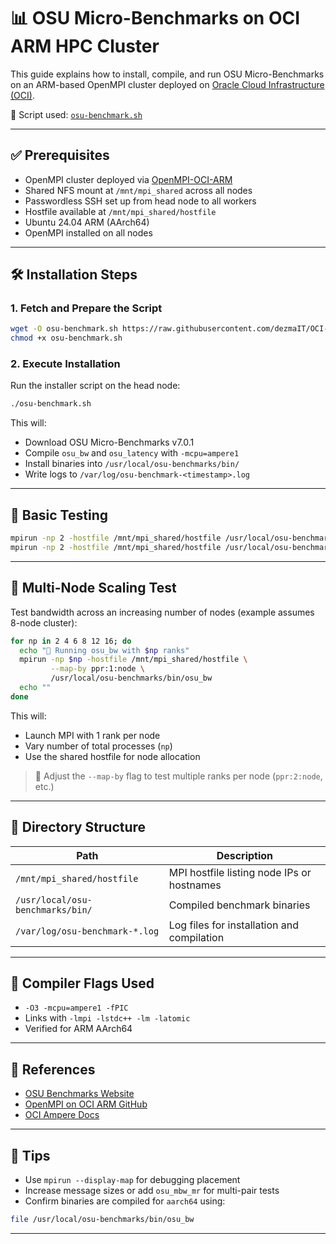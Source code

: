 # 📊 OSU Micro-Benchmarks on OCI ARM HPC Cluster

This guide explains how to install, compile, and run OSU Micro-Benchmarks on an ARM-based OpenMPI cluster deployed on [Oracle Cloud Infrastructure (OCI)](https://www.oracle.com/cloud/).  

🔗 Script used: [`osu-benchmark.sh`](https://github.com/dezmaIT/OCI-HPC-ARM-EXAMPLES/blob/main/OSU-Benchmarks/osu-benchmark.sh)

---

## ✅ Prerequisites

- OpenMPI cluster deployed via [OpenMPI-OCI-ARM](https://github.com/dezmaIT/OpenMPI-OCI-ARM)
- Shared NFS mount at `/mnt/mpi_shared` across all nodes
- Passwordless SSH set up from head node to all workers
- Hostfile available at `/mnt/mpi_shared/hostfile`
- Ubuntu 24.04 ARM (AArch64)
- OpenMPI installed on all nodes

---

## 🛠️ Installation Steps

### 1. Fetch and Prepare the Script

```bash
wget -O osu-benchmark.sh https://raw.githubusercontent.com/dezmaIT/OCI-HPC-ARM-EXAMPLES/main/OSU-Benchmarks/osu-benchmark.sh
chmod +x osu-benchmark.sh
```

### 2. Execute Installation

Run the installer script on the head node:

```bash
./osu-benchmark.sh
```

This will:
- Download OSU Micro-Benchmarks v7.0.1
- Compile `osu_bw` and `osu_latency` with `-mcpu=ampere1`
- Install binaries into `/usr/local/osu-benchmarks/bin/`
- Write logs to `/var/log/osu-benchmark-<timestamp>.log`

---

## 🧪 Basic Testing

```bash
mpirun -np 2 -hostfile /mnt/mpi_shared/hostfile /usr/local/osu-benchmarks/bin/osu_bw
mpirun -np 2 -hostfile /mnt/mpi_shared/hostfile /usr/local/osu-benchmarks/bin/osu_latency
```

---

## 🚀 Multi-Node Scaling Test

Test bandwidth across an increasing number of nodes (example assumes 8-node cluster):

```bash
for np in 2 4 6 8 12 16; do
  echo "🔹 Running osu_bw with $np ranks"
  mpirun -np $np -hostfile /mnt/mpi_shared/hostfile \
         --map-by ppr:1:node \
         /usr/local/osu-benchmarks/bin/osu_bw
  echo ""
done
```

This will:
- Launch MPI with 1 rank per node
- Vary number of total processes (`np`)
- Use the shared hostfile for node allocation

> 🔎 Adjust the `--map-by` flag to test multiple ranks per node (`ppr:2:node`, etc.)

---

## 📂 Directory Structure

| Path | Description |
|------|-------------|
| `/mnt/mpi_shared/hostfile` | MPI hostfile listing node IPs or hostnames |
| `/usr/local/osu-benchmarks/bin/` | Compiled benchmark binaries |
| `/var/log/osu-benchmark-*.log` | Log files for installation and compilation |

---

## 🔧 Compiler Flags Used

- `-O3 -mcpu=ampere1 -fPIC`
- Links with `-lmpi -lstdc++ -lm -latomic`
- Verified for ARM AArch64

---

## 📎 References

- [OSU Benchmarks Website](https://mvapich.cse.ohio-state.edu/benchmarks/)
- [OpenMPI on OCI ARM GitHub](https://github.com/dezmaIT/OpenMPI-OCI-ARM)
- [OCI Ampere Docs](https://docs.oracle.com/en-us/iaas/Content/Compute/References/arm-processors.htm)

---

## 📌 Tips

- Use `mpirun --display-map` for debugging placement
- Increase message sizes or add `osu_mbw_mr` for multi-pair tests
- Confirm binaries are compiled for `aarch64` using:

```bash
file /usr/local/osu-benchmarks/bin/osu_bw
```

---

